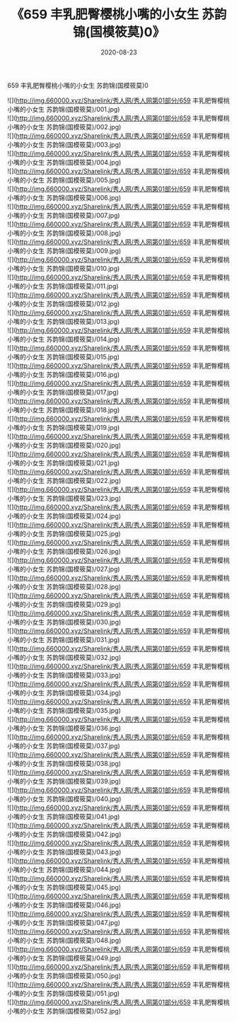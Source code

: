 ﻿---
layout: post
title:  《659 丰乳肥臀樱桃小嘴的小女生 苏韵锦(国模筱莫)0》
date:   2020-08-23
img: http://img.660000.xyz/Sharelink/秀人网/秀人网第01部分/659 丰乳肥臀樱桃小嘴的小女生 苏韵锦(国模筱莫)0/000.jpg
categories: [美女, 清纯, 唯美]
---

659 丰乳肥臀樱桃小嘴的小女生 苏韵锦(国模筱莫)0

  ![](http://img.660000.xyz/Sharelink/秀人网/秀人网第01部分/659 丰乳肥臀樱桃小嘴的小女生 苏韵锦(国模筱莫)/001.jpg) <br> ![](http://img.660000.xyz/Sharelink/秀人网/秀人网第01部分/659 丰乳肥臀樱桃小嘴的小女生 苏韵锦(国模筱莫)/002.jpg) <br> ![](http://img.660000.xyz/Sharelink/秀人网/秀人网第01部分/659 丰乳肥臀樱桃小嘴的小女生 苏韵锦(国模筱莫)/003.jpg) <br> ![](http://img.660000.xyz/Sharelink/秀人网/秀人网第01部分/659 丰乳肥臀樱桃小嘴的小女生 苏韵锦(国模筱莫)/004.jpg) <br> ![](http://img.660000.xyz/Sharelink/秀人网/秀人网第01部分/659 丰乳肥臀樱桃小嘴的小女生 苏韵锦(国模筱莫)/005.jpg) <br> ![](http://img.660000.xyz/Sharelink/秀人网/秀人网第01部分/659 丰乳肥臀樱桃小嘴的小女生 苏韵锦(国模筱莫)/006.jpg) <br> ![](http://img.660000.xyz/Sharelink/秀人网/秀人网第01部分/659 丰乳肥臀樱桃小嘴的小女生 苏韵锦(国模筱莫)/007.jpg) <br> ![](http://img.660000.xyz/Sharelink/秀人网/秀人网第01部分/659 丰乳肥臀樱桃小嘴的小女生 苏韵锦(国模筱莫)/008.jpg) <br> ![](http://img.660000.xyz/Sharelink/秀人网/秀人网第01部分/659 丰乳肥臀樱桃小嘴的小女生 苏韵锦(国模筱莫)/009.jpg) <br> ![](http://img.660000.xyz/Sharelink/秀人网/秀人网第01部分/659 丰乳肥臀樱桃小嘴的小女生 苏韵锦(国模筱莫)/010.jpg) <br> ![](http://img.660000.xyz/Sharelink/秀人网/秀人网第01部分/659 丰乳肥臀樱桃小嘴的小女生 苏韵锦(国模筱莫)/011.jpg) <br> ![](http://img.660000.xyz/Sharelink/秀人网/秀人网第01部分/659 丰乳肥臀樱桃小嘴的小女生 苏韵锦(国模筱莫)/012.jpg) <br> ![](http://img.660000.xyz/Sharelink/秀人网/秀人网第01部分/659 丰乳肥臀樱桃小嘴的小女生 苏韵锦(国模筱莫)/013.jpg) <br> ![](http://img.660000.xyz/Sharelink/秀人网/秀人网第01部分/659 丰乳肥臀樱桃小嘴的小女生 苏韵锦(国模筱莫)/014.jpg) <br> ![](http://img.660000.xyz/Sharelink/秀人网/秀人网第01部分/659 丰乳肥臀樱桃小嘴的小女生 苏韵锦(国模筱莫)/015.jpg) <br> ![](http://img.660000.xyz/Sharelink/秀人网/秀人网第01部分/659 丰乳肥臀樱桃小嘴的小女生 苏韵锦(国模筱莫)/016.jpg) <br> ![](http://img.660000.xyz/Sharelink/秀人网/秀人网第01部分/659 丰乳肥臀樱桃小嘴的小女生 苏韵锦(国模筱莫)/017.jpg) <br> ![](http://img.660000.xyz/Sharelink/秀人网/秀人网第01部分/659 丰乳肥臀樱桃小嘴的小女生 苏韵锦(国模筱莫)/018.jpg) <br> ![](http://img.660000.xyz/Sharelink/秀人网/秀人网第01部分/659 丰乳肥臀樱桃小嘴的小女生 苏韵锦(国模筱莫)/019.jpg) <br> ![](http://img.660000.xyz/Sharelink/秀人网/秀人网第01部分/659 丰乳肥臀樱桃小嘴的小女生 苏韵锦(国模筱莫)/020.jpg) <br> ![](http://img.660000.xyz/Sharelink/秀人网/秀人网第01部分/659 丰乳肥臀樱桃小嘴的小女生 苏韵锦(国模筱莫)/021.jpg) <br> ![](http://img.660000.xyz/Sharelink/秀人网/秀人网第01部分/659 丰乳肥臀樱桃小嘴的小女生 苏韵锦(国模筱莫)/022.jpg) <br> ![](http://img.660000.xyz/Sharelink/秀人网/秀人网第01部分/659 丰乳肥臀樱桃小嘴的小女生 苏韵锦(国模筱莫)/023.jpg) <br> ![](http://img.660000.xyz/Sharelink/秀人网/秀人网第01部分/659 丰乳肥臀樱桃小嘴的小女生 苏韵锦(国模筱莫)/024.jpg) <br> ![](http://img.660000.xyz/Sharelink/秀人网/秀人网第01部分/659 丰乳肥臀樱桃小嘴的小女生 苏韵锦(国模筱莫)/025.jpg) <br> ![](http://img.660000.xyz/Sharelink/秀人网/秀人网第01部分/659 丰乳肥臀樱桃小嘴的小女生 苏韵锦(国模筱莫)/026.jpg) <br> ![](http://img.660000.xyz/Sharelink/秀人网/秀人网第01部分/659 丰乳肥臀樱桃小嘴的小女生 苏韵锦(国模筱莫)/027.jpg) <br> ![](http://img.660000.xyz/Sharelink/秀人网/秀人网第01部分/659 丰乳肥臀樱桃小嘴的小女生 苏韵锦(国模筱莫)/028.jpg) <br> ![](http://img.660000.xyz/Sharelink/秀人网/秀人网第01部分/659 丰乳肥臀樱桃小嘴的小女生 苏韵锦(国模筱莫)/029.jpg) <br> ![](http://img.660000.xyz/Sharelink/秀人网/秀人网第01部分/659 丰乳肥臀樱桃小嘴的小女生 苏韵锦(国模筱莫)/030.jpg) <br> ![](http://img.660000.xyz/Sharelink/秀人网/秀人网第01部分/659 丰乳肥臀樱桃小嘴的小女生 苏韵锦(国模筱莫)/031.jpg) <br> ![](http://img.660000.xyz/Sharelink/秀人网/秀人网第01部分/659 丰乳肥臀樱桃小嘴的小女生 苏韵锦(国模筱莫)/032.jpg) <br> ![](http://img.660000.xyz/Sharelink/秀人网/秀人网第01部分/659 丰乳肥臀樱桃小嘴的小女生 苏韵锦(国模筱莫)/033.jpg) <br> ![](http://img.660000.xyz/Sharelink/秀人网/秀人网第01部分/659 丰乳肥臀樱桃小嘴的小女生 苏韵锦(国模筱莫)/034.jpg) <br> ![](http://img.660000.xyz/Sharelink/秀人网/秀人网第01部分/659 丰乳肥臀樱桃小嘴的小女生 苏韵锦(国模筱莫)/035.jpg) <br> ![](http://img.660000.xyz/Sharelink/秀人网/秀人网第01部分/659 丰乳肥臀樱桃小嘴的小女生 苏韵锦(国模筱莫)/036.jpg) <br> ![](http://img.660000.xyz/Sharelink/秀人网/秀人网第01部分/659 丰乳肥臀樱桃小嘴的小女生 苏韵锦(国模筱莫)/037.jpg) <br> ![](http://img.660000.xyz/Sharelink/秀人网/秀人网第01部分/659 丰乳肥臀樱桃小嘴的小女生 苏韵锦(国模筱莫)/038.jpg) <br> ![](http://img.660000.xyz/Sharelink/秀人网/秀人网第01部分/659 丰乳肥臀樱桃小嘴的小女生 苏韵锦(国模筱莫)/039.jpg) <br> ![](http://img.660000.xyz/Sharelink/秀人网/秀人网第01部分/659 丰乳肥臀樱桃小嘴的小女生 苏韵锦(国模筱莫)/040.jpg) <br> ![](http://img.660000.xyz/Sharelink/秀人网/秀人网第01部分/659 丰乳肥臀樱桃小嘴的小女生 苏韵锦(国模筱莫)/041.jpg) <br> ![](http://img.660000.xyz/Sharelink/秀人网/秀人网第01部分/659 丰乳肥臀樱桃小嘴的小女生 苏韵锦(国模筱莫)/042.jpg) <br> ![](http://img.660000.xyz/Sharelink/秀人网/秀人网第01部分/659 丰乳肥臀樱桃小嘴的小女生 苏韵锦(国模筱莫)/043.jpg) <br> ![](http://img.660000.xyz/Sharelink/秀人网/秀人网第01部分/659 丰乳肥臀樱桃小嘴的小女生 苏韵锦(国模筱莫)/044.jpg) <br> ![](http://img.660000.xyz/Sharelink/秀人网/秀人网第01部分/659 丰乳肥臀樱桃小嘴的小女生 苏韵锦(国模筱莫)/045.jpg) <br> ![](http://img.660000.xyz/Sharelink/秀人网/秀人网第01部分/659 丰乳肥臀樱桃小嘴的小女生 苏韵锦(国模筱莫)/046.jpg) <br> ![](http://img.660000.xyz/Sharelink/秀人网/秀人网第01部分/659 丰乳肥臀樱桃小嘴的小女生 苏韵锦(国模筱莫)/047.jpg) <br> ![](http://img.660000.xyz/Sharelink/秀人网/秀人网第01部分/659 丰乳肥臀樱桃小嘴的小女生 苏韵锦(国模筱莫)/048.jpg) <br> ![](http://img.660000.xyz/Sharelink/秀人网/秀人网第01部分/659 丰乳肥臀樱桃小嘴的小女生 苏韵锦(国模筱莫)/049.jpg) <br> ![](http://img.660000.xyz/Sharelink/秀人网/秀人网第01部分/659 丰乳肥臀樱桃小嘴的小女生 苏韵锦(国模筱莫)/050.jpg) <br> ![](http://img.660000.xyz/Sharelink/秀人网/秀人网第01部分/659 丰乳肥臀樱桃小嘴的小女生 苏韵锦(国模筱莫)/051.jpg) <br> ![](http://img.660000.xyz/Sharelink/秀人网/秀人网第01部分/659 丰乳肥臀樱桃小嘴的小女生 苏韵锦(国模筱莫)/052.jpg) <br>